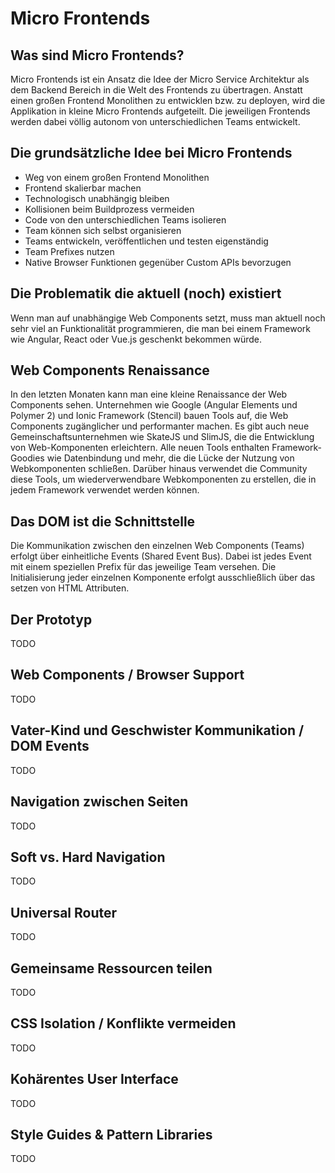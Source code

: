 # Micro Frontends

## Was sind Micro Frontends?

Micro Frontends ist ein Ansatz die Idee der Micro Service Architektur als dem Backend Bereich in die Welt des Frontends zu übertragen. Anstatt einen großen Frontend Monolithen zu entwicklen bzw. zu deployen, wird die Applikation in kleine Micro Frontends aufgeteilt. Die jeweiligen Frontends werden dabei völlig autonom von unterschiedlichen Teams entwickelt.

## Die grundsätzliche Idee bei Micro Frontends

* Weg von einem großen Frontend Monolithen
* Frontend skalierbar machen
* Technologisch unabhängig bleiben
* Kollisionen beim Buildprozess vermeiden
* Code von den unterschiedlichen Teams isolieren
* Team können sich selbst organisieren
* Teams entwickeln, veröffentlichen und testen eigenständig
* Team Prefixes nutzen
* Native Browser Funktionen gegenüber Custom APIs bevorzugen

## Die Problematik die aktuell (noch) existiert

Wenn man auf unabhängige Web Components setzt, muss man aktuell noch sehr viel an Funktionalität programmieren, die man bei einem Framework wie Angular, React oder Vue.js geschenkt bekommen würde.

## Web Components Renaissance
In den letzten Monaten kann man eine kleine Renaissance der Web Components sehen. Unternehmen wie Google (Angular Elements und Polymer 2) und Ionic Framework (Stencil) bauen Tools auf, die Web Components zugänglicher und performanter machen. Es gibt auch neue Gemeinschaftsunternehmen wie SkateJS und SlimJS, die die Entwicklung von Web-Komponenten erleichtern. Alle neuen Tools enthalten Framework-Goodies wie Datenbindung und mehr, die die Lücke der Nutzung von Webkomponenten schließen. Darüber hinaus verwendet die Community diese Tools, um wiederverwendbare Webkomponenten zu erstellen, die in jedem Framework verwendet werden können.

## Das DOM ist die Schnittstelle
Die Kommunikation zwischen den einzelnen Web Components (Teams) erfolgt über einheitliche Events (Shared Event Bus). Dabei ist jedes Event mit einem speziellen Prefix für das jeweilige Team versehen. Die Initialisierung jeder einzelnen Komponente erfolgt ausschließlich über das setzen von HTML Attributen.

## Der Prototyp

TODO

## Web Components / Browser Support

TODO

## Vater-Kind und Geschwister Kommunikation / DOM Events

TODO

## Navigation zwischen Seiten

TODO

## Soft vs. Hard Navigation

TODO

## Universal Router

TODO

## Gemeinsame Ressourcen teilen

TODO

## CSS Isolation / Konflikte vermeiden

TODO

## Kohärentes User Interface

TODO

## Style Guides & Pattern Libraries

TODO
